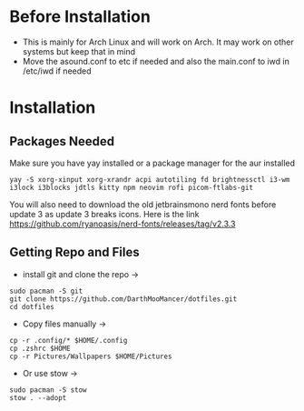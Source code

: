 # Before Installation

- This is mainly for Arch Linux and will work on Arch. It may work on other systems but keep that in mind
- Move the asound.conf to etc if needed and also the main.conf to iwd in /etc/iwd if needed

# Installation
Packages Needed
---------------
Make sure you have yay installed or a package manager for the aur installed

```
yay -S xorg-xinput xorg-xrandr acpi autotiling fd brightnessctl i3-wm i3lock i3blocks jdtls kitty npm neovim rofi picom-ftlabs-git
```
You will also need to download the old jetbrainsmono nerd fonts before update 3 as update 3 breaks icons. Here is the link https://github.com/ryanoasis/nerd-fonts/releases/tag/v2.3.3

Getting Repo and Files
----------------------
- install git and clone the repo -> 
```
sudo pacman -S git
git clone https://github.com/DarthMooMancer/dotfiles.git
cd dotfiles
```

- Copy files manually -> 

```
cp -r .config/* $HOME/.config
cp .zshrc $HOME
cp -r Pictures/Wallpapers $HOME/Pictures
```
- Or use stow -> 

```
sudo pacman -S stow
stow . --adopt
```
